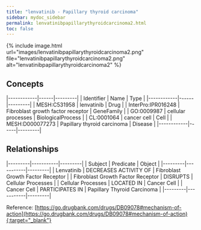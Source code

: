 ```yaml
---
title: "lenvatinib - Papillary thyroid carcinoma"
sidebar: mydoc_sidebar
permalink: lenvatinibpapillarythyroidcarcinoma2.html
toc: false 
---
```


{% include image.html url="images/lenvatinibpapillarythyroidcarcinoma2.png" file="lenvatinibpapillarythyroidcarcinoma2.png" alt="lenvatinibpapillarythyroidcarcinoma2" %}

## Concepts

|------------|------|---------|
| Identifier | Name | Type    |
|------------|------|---------|
| MESH:C531958 | lenvatinib | Drug |
| InterPro:IPR016248 | Fibroblast growth factor receptor | GeneFamily |
| GO:0009987 | cellular processes | BiologicalProcess |
| CL:0001064 | cancer cell | Cell |
| MESH:D000077273 | Papillary thyroid carcinoma | Disease |
|------------|------|---------|

## Relationships

|---------|-----------|---------|
| Subject | Predicate | Object  |
|---------|-----------|---------|
| Lenvatinib | DECREASES ACTIVITY OF | Fibroblast Growth Factor Receptor |
| Fibroblast Growth Factor Receptor | DISRUPTS | Cellular Processes |
| Cellular Processes | LOCATED IN | Cancer Cell |
| Cancer Cell | PARTICIPATES IN | Papillary Thyroid Carcinoma |
|---------|-----------|---------|

Reference: [https://go.drugbank.com/drugs/DB09078#mechanism-of-action](https://go.drugbank.com/drugs/DB09078#mechanism-of-action){:target="_blank"}